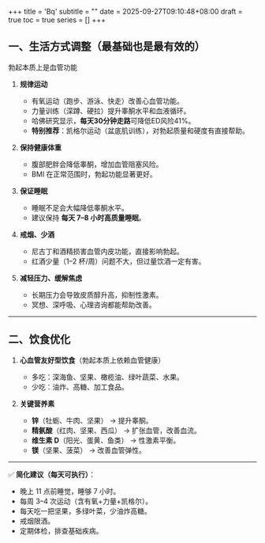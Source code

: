 +++
title = 'Bq'
subtitle = ""
date = 2025-09-27T09:10:48+08:00
draft = true
toc = true
series = []
+++



## 一、生活方式调整（最基础也是最有效的）

勃起本质上是血管功能

1. **规律运动**

   * 有氧运动（跑步、游泳、快走）改善心血管功能。
   * 力量训练（深蹲、硬拉）提升睾酮水平和血液循环。
   * 哈佛研究显示，**每天30分钟走路**可降低ED风险41%。
   * **特别推荐**：凯格尔运动（盆底肌训练），对勃起质量和硬度有直接帮助。

2. **保持健康体重**

   * 腹部肥胖会降低睾酮，增加血管阻塞风险。
   * BMI 在正常范围时，勃起功能显著更好。

3. **保证睡眠**

   * 睡眠不足会大幅降低睾酮水平。
   * 建议保持 **每天 7–8 小时高质量睡眠**。

4. **戒烟、少酒**

   * 尼古丁和酒精损害血管内皮功能，直接影响勃起。
   * 红酒少量（1–2 杯/周）问题不大，但过量饮酒一定有害。

5. **减轻压力、缓解焦虑**

   * 长期压力会导致皮质醇升高，抑制性激素。
   * 冥想、深呼吸、心理咨询都能帮助改善。

---

## 二、饮食优化

1. **心血管友好型饮食**（勃起本质上依赖血管健康）

   * 多吃：深海鱼、坚果、橄榄油、绿叶蔬菜、水果。
   * 少吃：油炸、高糖、加工食品。

2. **关键营养素**

   * **锌**（牡蛎、牛肉、坚果） → 提升睾酮。
   * **精氨酸**（红肉、坚果、西瓜） → 扩张血管，改善血流。
   * **维生素 D**（阳光、蛋黄、鱼类） → 性激素平衡。
   * **镁**（坚果、菠菜） → 改善血管弹性。

---

✅ **简化建议（每天可执行）**：

* 晚上 11 点前睡觉，睡够 7 小时。
* 每周 3–4 次运动（含有氧+力量+凯格尔）。
* 每天吃一把坚果，多绿叶菜，少油炸高糖。
* 戒烟限酒。
* 定期体检，排查基础疾病。

